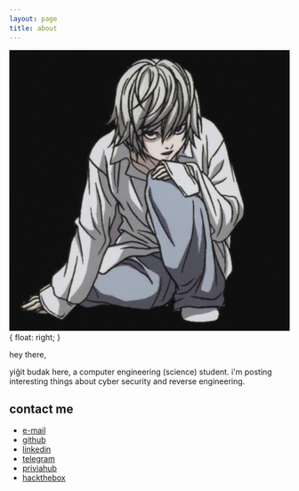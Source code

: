 ```yaml
---
layout: page
title: about
---
```




![image](post_resources/about/photo.jpg){ float: right; }

hey there,

yiğit budak here, a computer engineering (science) student. i'm posting interesting things about cyber security and reverse engineering.

## [](#header-2)contact me
*	[e-mail](mailto:yigit@outlook.com)
*	[github](https://www.github.com/yibudak)
*	[linkedin](https://www.linkedin.com/in/yi%C4%9Fit-budak-a1288615b/)
*	[telegram](https://t.me/yibudak)
*	[priviahub](https://app.priviahub.com/profile/yibudak)
*	[hackthebox](https://www.hackthebox.eu/profile/198235)